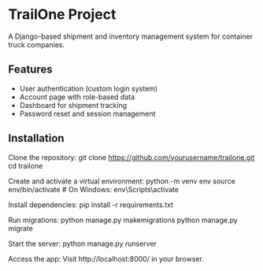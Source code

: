 # TrailOne Project

A Django-based shipment and inventory management system for container truck companies.

## Features

- User authentication (custom login system)
- Account page with role-based data
- Dashboard for shipment tracking
- Password reset and session management

## Installation

Clone the repository:
   git clone https://github.com/yourusername/trailone.git
   cd trailone
   
Create and activate a virtual environment:
  python -m venv env
  source env/bin/activate  # On Windows: env\Scripts\activate

Install dependencies:
  pip install -r requirements.txt

Run migrations:
  python manage.py makemigrations
  python manage.py migrate

Start the server:
  python manage.py runserver
  
Access the app:
  Visit http://localhost:8000/ in your browser.
